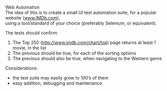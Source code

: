 Web Automation  
The idea of this is to create a small UI test automation suite, for a popular website (www.IMDb.com),  
using a tool/standard of your choice (preferably Selenium, or equivalent).

The tests should confirm:  
1. The Top 250 (http://www.imdb.com/chart/top) page returns at least 1 movie, in the list  
2. The previous should be true, for each of the sorting options  
3. The previous should also be true, when navigating to the Western genre

Considerations:  
- the test suite may easily grow to 100’s of them    
- easy addition, debugging and maintenance  
